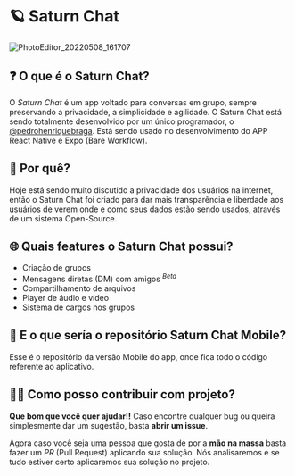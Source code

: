 # 🪐 Saturn Chat

![PhotoEditor_20220508_161707](https://user-images.githubusercontent.com/62728884/167312603-b868aede-3521-4f4d-be55-d4a8993484ed.png)

## ❓ O que é o Saturn Chat?

O *Saturn Chat* é um app voltado para conversas em grupo, sempre preservando a privacidade, a simplicidade e agilidade. O Saturn Chat está sendo totalmente desenvolvido por um único programador, o [@pedrohenriquebraga](https://github.com/pedrohenriquebraga). Está sendo usado no desenvolvimento do APP React Native e Expo (Bare Workflow).

## 🤔 Por quê?

Hoje está sendo muito discutido a privacidade dos usuários na internet, então o Saturn Chat foi criado para dar mais transparência e liberdade aos usuários de verem onde e como seus dados estão sendo usados, através de um sistema Open-Source.  

## 🌐 Quais features o Saturn Chat possui?

- Criação de grupos
- Mensagens diretas (DM) com amigos <sup>*Beta*</sup>
- Compartilhamento de arquivos
- Player de áudio e vídeo
- Sistema de cargos nos grupos

## 📱 E o que sería o repositório Saturn Chat Mobile?

Esse é o repositório da versão Mobile do app, onde fica todo o código referente ao aplicativo.

## 👨‍🏭 Como posso contribuir com projeto?

**Que bom que você quer ajudar!!** Caso encontre qualquer bug ou queira simplesmente dar um sugestão, basta **abrir um issue**.

Agora caso você seja uma pessoa que gosta de por a **mão na massa** basta fazer um *PR* (Pull Request) aplicando sua solução. Nós analisaremos e se tudo estiver certo aplicaremos sua solução no projeto.
